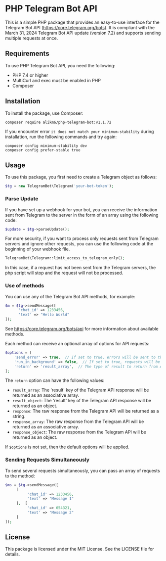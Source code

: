 # PHP Telegram Bot API

This is a simple PHP package that provides an easy-to-use interface for the Telegram Bot API (https://core.telegram.org/bots). It is compliant with the March 31, 2024 Telegram Bot API update (version 7.2) and supports sending multiple requests at once.

## Requirements

To use PHP Telegram Bot API, you need the following:

- PHP 7.4 or higher
- MultiCurl and exec must be enabled in PHP
- Composer

## Installation

To install the package, use Composer:

```console
composer require alikm6/php-telegram-bot:v1.1.72
```

If you encounter error `it does not match your minimum-stability` during installation, run the following commands and try again:

```console
composer config minimum-stability dev
composer config prefer-stable true
```

## Usage

To use this package, you first need to create a Telegram object as follows:

```php
$tg = new TelegramBot\Telegram('your-bot-token');
```

### Parse Update
If you have set up a webhook for your bot, you can receive the information sent from Telegram to the server in the form of an array using the following code:

```php
$update = $tg->parseUpdate();
```

For more security, if you want to process only requests sent from Telegram servers and ignore other requests, you can use the following code at the beginning of your webhook file.

```php
TelegramBot\Telegram::limit_access_to_telegram_only();
```

In this case, if a request has not been sent from the Telegram servers, the php script will stop and the request will not be processed.

### Use of methods
You can use any of the Telegram Bot API methods, for example:

```php
$m = $tg->sendMessage([
      'chat_id' => 1233456,
      'text' => "Hello World"
]);
```

See https://core.telegram.org/bots/api for more information about available methods.

Each method can receive an optional array of options for API requests:

```php
$options = [
    'send_error' => true,  // If set to true, errors will be sent to the specified chat ID as a Telegram message.
    'run_in_background' => false,  // If set to true, requests will be processed in the background and responses will not be returned to the caller.
    'return' => 'result_array',  // The type of result to return from API requests.
];
```

The `return` option can have the following values:

- `result_array`: The 'result' key of the Telegram API response will be returned as an associative array.
- `result_object`: The 'result' key of the Telegram API response will be returned as an object.
- `response`: The raw response from the Telegram API will be returned as a string.
- `response_array`: The raw response from the Telegram API will be returned as an associative array.
- `response_object`: The raw response from the Telegram API will be returned as an object.

If `$options` is not set, then the default options will be applied.

### Sending Requests Simultaneously

To send several requests simultaneously, you can pass an array of requests to the method:

```php
$ms = $tg->sendMessage([
     [
          'chat_id' => 1233456,
          'text' => "Message 1"
     ],  [
          'chat_id' => 654321,
          'text' => "Message 2"
     ]
]);
```

## License

This package is licensed under the MIT License. See the LICENSE file for details.
